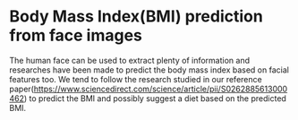 # Body Mass Index(BMI) prediction from face images

The human face can be used to extract plenty of information and researches have been made to predict the body mass index based on facial features too. We tend to follow the research studied in our reference paper(https://www.sciencedirect.com/science/article/pii/S0262885613000462) to predict the BMI and possibly suggest a diet based on the predicted BMI.